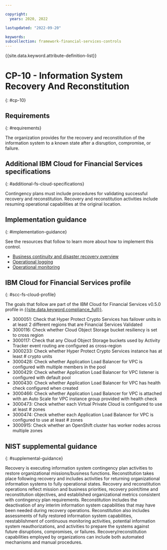 ```yaml
---

copyright:
  years: 2020, 2022

lastupdated: "2022-09-20"

keywords: 
subcollection: framework-financial-services-controls
---
```


{{site.data.keyword.attribute-definition-list}}

# CP-10 - Information System Recovery And Reconstitution
{: #cp-10}

## Requirements
{: #requirements}

The organization provides for the recovery and reconstitution of the information system to a known state after a disruption, compromise, or failure.

## Additional IBM Cloud for Financial Services specifications
{: #additional-fs-cloud-specifications}

Contingency plans must include procedures for validating successful recovery and reconstitution.  Recovery and reconstitution activities include resuming operational capabilities at the original location.

## Implementation guidance
{: #implementation-guidance}

See the resources that follow to learn more about how to implement this control.

- [Business continuity and disaster recovery overview](/docs/framework-financial-services?topic=framework-financial-services-shared-bcdr)
- [Operational logging](/docs/framework-financial-services?topic=framework-financial-services-shared-logging-operational)
- [Operational monitoring](/docs/framework-financial-services?topic=framework-financial-services-shared-monitoring-operational)

## IBM Cloud for Financial Services profile
{: #scc-fs-cloud-profile}

The goals that follow are part of the IBM Cloud for Financial Services v0.5.0 profile in [{{site.data.keyword.compliance_full}}](/docs/security-compliance?topic=security-compliance-getting-started).

- 3000051: Check that Hyper Protect Crypto Services has failover units in at least 2 different regions that are Financial Services Validated
- 3000116: Check whether Cloud Object Storage bucket resiliency is set to cross region
- 3000117: Check that any Cloud Object Storage buckets used by Activity Tracker event routing are configured as cross-region
- 3000233: Check whether Hyper Protect Crypto Services instance has at least # crypto units
- 3000428: Check whether Application Load Balancer for VPC is configured with multiple members in the pool
- 3000429: Check whether Application Load Balancer for VPC listener is configured with default pool
- 3000430: Check whether Application Load Balancer for VPC has health check configured when created
- 3000466: Check whether Application Load Balancer for VPC is attached with an Auto Scale for VPC instance group provided with health check
- 3000473: Check whether each Virtual Private Cloud is configured to use at least # zones
- 3000474: Check whether each Application Load Balancer for VPC is configured to use at least # zones
- 3000915: Check whether an OpenShift cluster has worker nodes across multiple zones

## NIST supplemental guidance
{: #supplemental-guidance}

Recovery is executing information system contingency plan activities to restore organizational missions/business functions. Reconstitution takes place following recovery and includes activities for returning organizational information systems to fully operational states. Recovery and reconstitution operations reflect mission and business priorities, recovery point/time and reconstitution objectives, and established organizational metrics consistent with contingency plan requirements. Reconstitution includes the deactivation of any interim information system capabilities that may have been needed during recovery operations. Reconstitution also includes assessments of fully restored information system capabilities, reestablishment of continuous monitoring activities, potential information system reauthorizations, and activities to prepare the systems against future disruptions, compromises, or failures. Recovery/reconstitution capabilities employed by organizations can include both automated mechanisms and manual procedures.

